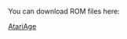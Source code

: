 You can download ROM files here:
    
   [AtariAge](http://www.atariage.com/system_items.html?SystemID=2600&ItemTypeID=ROM)
